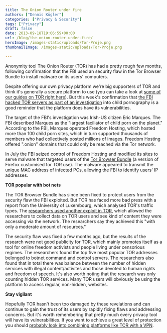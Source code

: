 ```yaml
---
title: The Onion Router under fire
authors: ["Dennis Kügler"]
categories: ["Privacy & Security"]
tags: ["Privacy"]
draft: false
date: 2013-09-18T19:06:59+00:00
url: /blog/the-onion-router-under-fire/
heroImage: /images-static/uploads/Tor-Proje.png
thumbnailImage: /images-static/uploads/Tor-Proje.png

---
```

Anonymity tool The Onion Router (TOR) has had a pretty rough few months, following confirmation that the FBI used an security flaw in the Tor Browser Bundle to install malware on its users' computers.

Despite offering our own privacy platform we're big supporters of TOR and think it's generally a secure platform to use (you can take a look at [some of our guides on TOR right here][1]). But this week's confirmation that [the FBI hacked TOR servers as part of an investigation][2] into child pornography is a good reminder that the platform does have its vulnerabilities. 

The target of the FBI's investigation was Irish-US citizen Eric Marques. The FBI described Marques as the "largest faciliator of child porn on the planet." According to the FBI, Marques operated Freedom Hosting, which hosted more than 100 child porn sites, which in turn supported thousands of members who had collectively posted millions of images. Freedom Hosting offered ".onion" domains that could only be reached via the Tor network.

In July the FBI seized control of Freedom Hosting and modified its sites to serve malware that targeted users of the [Tor Browser Bundle][3] (a version of Firefox customised for TOR use). The malware appeared to transmit the unique MAC address of infected PCs, allowing the FBI to identify users' IP addresses.

**TOR popular with bot nets**

The TOR Browser Bundle has since been fixed to protect users from the security flaw the FBI exploited. But TOR has faced more bad press with a report from the University of Luxembourg, which analysed TOR's traffic types. The [researchers used another exploit in TOR][4], which allowed the researchers to collect data on TOR users and see kind of content they were accessing via the network. The researchers say they achieved this "with only a moderate amount of resources."

The security flaw was fixed a few months ago, but the results of the research were not good publicity for TOR, which mainly promotes itself as a tool for online freedom activists and people living under censorious regimes. The researchers found the top five most popular TOR addresses belonged to botnet command and control servers. The researchers also found that in total there was balance between the number of hidden services with illegal content/activites and those devoted to human rights and freedom of speech. It's also worth noting that the research was only counting hidden TOR services. Many TOR users will obviously be using the platform to access regular, non-hidden, websites.

**Stay vigilant** 

Hopefully TOR hasn't been too damaged by these revelations and can continue to gain the trust of its users by rapidly fixing flaws and addressing concerns. But it's worth remembering that pretty much every privacy tool will have its vulnerabilities. If you want to achieve a great level of protection you should [probably look into combining platforms like TOR with a VPN][5].

 [1]: /privacy-guides/an-introduction-to-tor-vs-i2p/
 [2]: http://www.wired.com/threatlevel/2013/09/freedom-hosting-fbi/
 [3]: https://www.torproject.org/projects/torbrowser.html.en
 [4]: http://www.technologyreview.com/view/519186/security-flaw-shows-tor-anonymity-network-dominated-by-botnet-command-and-control/
 [5]: /privacy-guides/why-use-tor-with-a-vpn-service/